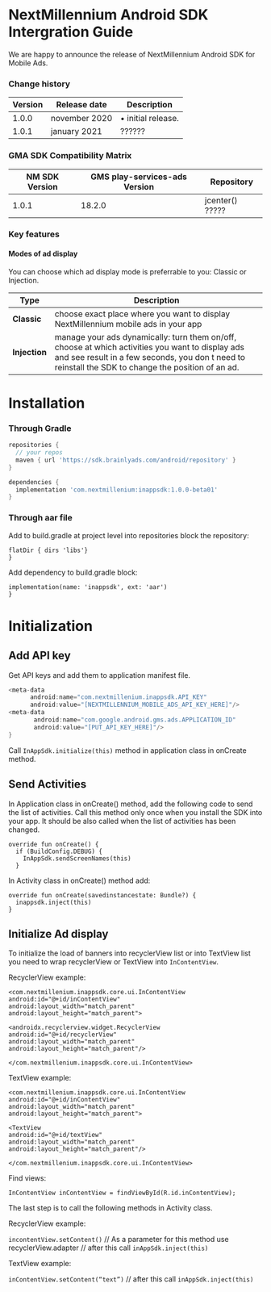 # NextMillennium Android SDK Intergration Guide
We are happy to announce the release of NextMillennium Android SDK for Mobile Ads. 
 

###  Change history


|        Version        |Release date                          |Description                         |
|----------------|-------------------------------|-----------------------------|
|1.0.0|november 2020          |• initial release.           |
|1.0.1          |january 2021            |??????           |

### GMA SDK Compatibility Matrix

|NM SDK Version |GMS play-services-ads Version                         |Repository                         |
|----------------|-------------------------------|-----------------------------|
|1.0.1 |18.2.0         |jcenter() ?????          |


###  Key features

####  Modes of ad display

You can choose which ad display mode is preferrable to you: Classic or Injection.
 
| Type  | Description                         |                   
|----------------|-------------------------------|
|**Classic** |choose exact place where you want to display NextMillennium mobile ads in your app |   
|**Injection** |manage your ads dynamically: turn them on/off, choose at which activities you want to display ads and see result in a few seconds, you don t need to reinstall the SDK to change the position of an ad.   |

# Installation

### Through Gradle
```gradle
repositories {
  // your repos
  maven { url 'https://sdk.brainlyads.com/android/repository' }
}
```
```gradle
dependencies {
  implementation 'com.nextmillenium:inappsdk:1.0.0-beta01'
}
```
### Through aar file

Add to build.gradle at project level into repositories block the repository:

```repositories {
flatDir { dirs 'libs'}
}
```

Add dependency to build.gradle block:

```dependencies {
implementation(name: 'inappsdk', ext: 'aar')
}
```


# Initialization
## Add API key

Get API keys and add them to application manifest file.

```gradle
<meta-data
      android:name="com.nextmillenium.inappsdk.API_KEY"
      android:value="[NEXTMILLENNIUM_MOBILE_ADS_API_KEY_HERE]"/>
<meta-data
       android:name="com.google.android.gms.ads.APPLICATION_ID"
       android:value="[PUT_API_KEY_HERE]"/>
}
```



Call ```InAppSdk.initialize(this)``` method in application class in onCreate method.


## Send Activities
In Application class in onCreate() method, add the following code to send the list of activities. Call this method only once when you install the SDK into your app. It should be also called when the list of activities has been changed. 

```
override fun onCreate() {
  if (BuildConfig.DEBUG) {
    InAppSdk.sendScreenNames(this)
  }
```
  
In Activity class in onCreate() method add:

```
override fun onCreate(savedinstancestate: Bundle?) {
  inappsdk.inject(this)
}
```

## Initialize Ad display

To initialize the load of banners into recyclerView list or into TextView list you need to wrap recyclerView or TextView into ```InContentView```.

RecyclerView example:

    <com.nextmillenium.inappsdk.core.ui.InContentView
    android:id="@+id/inContentView"
    android:layout_width="match_parent"
    android:layout_height="match_parent">
    
    <androidx.recyclerview.widget.RecyclerView
    android:id="@+id/recyclerView"
    android:layout_width="match_parent"
    android:layout_height="match_parent"/>
    
    </com.nextmillenium.inappsdk.core.ui.InContentView>

TextView example:

    <com.nextmillenium.inappsdk.core.ui.InContentView
    android:id="@+id/inContentView"
    android:layout_width="match_parent"
    android:layout_height="match_parent">

    <TextView
    android:id="@+id/textView"
    android:layout_width="match_parent"
    android:layout_height="match_parent"/>
    
    </com.nextmillenium.inappsdk.core.ui.InContentView>

Find views: 

```InContentView inContentView = findViewById(R.id.inContentView);```

The last step is to call the following methods in Activity class.

RecyclerView example:

```incontentView.setContent()``` // As a parameter for this method use  recyclerView.adapter 
// after this call
```inAppSdk.inject(this)```

TextView example: 

```inContentView.setContent(“text”)``` // after this call ```inAppSdk.inject(this)```




